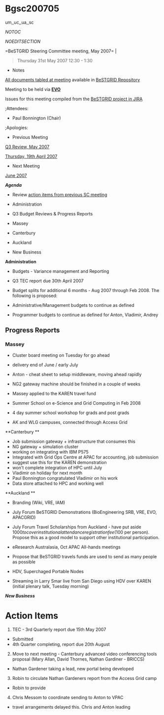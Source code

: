 # Bgsc200705

um,,uc,,ua,,sc

_*NOTOC*_

_*NOEDITSECTION*_

=BeSTGRID Steering Committee meeting, May 2007= |

>  Thursday 31st May 2007
>  12:30 - 1:30

- Notes

[All documents tabled at meeting](https://support.csi.ac.nz/svn/bestgrid/community/sc/200705/) available in [BeSTGRID Repository](https://support.csi.ac.nz/svn/bestgrid/)

Meeting to be held via **[EVO](http://nextgen-caltech.cern.ch/evoGate/)**

Issues for this meeting compiled from the [BeSTGRID project in JIRA](http://support.csi.ac.nz:8080/browse/BG)

;Attendees:
- Paul Bonnington (Chair)

;Apologies:

- Previous Meeting

[Q3 Review, May 2007](/wiki/spaces/BeSTGRID/pages/3818228956)

[Thursday, 19th April 2007](/wiki/spaces/BeSTGRID/pages/3818228978)
- Next Meeting

[June 2007](https://reannz.atlassian.net/wiki/pages/createpage.action?spaceKey=BeSTGRID&title=Bgsc200706&linkCreation=true&fromPageId=3818228484)

***Agenda***
- Review [action items from previous SC meeting](/wiki/spaces/BeSTGRID/pages/3818228978#Bgsc200704-ActionItems)
- Administration
- Q3 Budget Reviews & Progress Reports
	
- Massey
- Canterbury
- Auckland
- New Business

**Administration**
- Budgets - Variance management and Reporting
- Q3 TEC report due 30th April 2007
- Budget splits for additional 6 months - Aug 2007 through Feb 2008. The following is proposed:
	
- Administrative/Management budgets to continue as defined
- Programmer budgets to continue as defined for Anton, Vladimir, Andrey

## Progress Reports

### Massey 

- Cluster board meeting on Tuesday for go ahead
	
- delivery end of June / early July
- Anton - cheat sheet to setup middleware, moving ahead rapidly
	
- NG2 gateway machine should be finished in a couple of weeks
- Massey applied to the KAREN travel fund
	
- Summer School on e-Science and Grid Computing in Feb 2008
- 4 day summer school workshop for grads and post grads
- AK and WLG campuses, connected through Access Grid

**Canterbury **
- Job submission gateway + infrastructure that consumes this
- NG gateway + simulation cluster
- working on integrating with IBM P575
- Integrated with Grid Ops Centre at APAC for accounting, job submission
- suggest use this for the KAREN demonstration
- won't complete integration of HPC until July
- Vladimir on holiday for next month
- Paul Bonnington congratulated Vladimir on his work
- Data store attached to HPC and working well

**Auckland **
- Branding (Wiki, VRE, IAM)
- July Forum BeSTGRID Demonstrations (BioEngineering SRB, VRE, EVO, APACGRID)
- July Forum Travel Scholarships from Auckland - have put aside $1000 to cover institutional attendance registration fee ($100 per person). Propose this as a good model to support other institutional participation.
- eResearch Australasia, Oct APAC All-hands meetings
	
- Propose that BeSTGRID travels funds are used to send as many people as possible
- HDV, Superchaged Portable Nodes
	
- Streaming in Larry Smar live from San Diego using HDV over KAREN (initial plenary talk, Tuesday morning)

***New Business***

# Action Items

1. TEC - 3rd Quarterly report due 15th May 2007
	
- Submitted
- 4th Quarter completing, report due 20th August
2. Move to next meeting - Canterbury advanced video conferencing tools proposal (Mary Allan, David Thornes, Nathan Gardiner - BRICCS)
	
- Nathan Gardener taking a lead, new portal being developed
3. Robin to circulate Nathan Gardeners report from the Access Grid camp
	
- Robin to provide
4. Chris Messom to coordinate sending to Anton to VPAC
	
- travel arrangements delayed this. Chris and Anton leading
